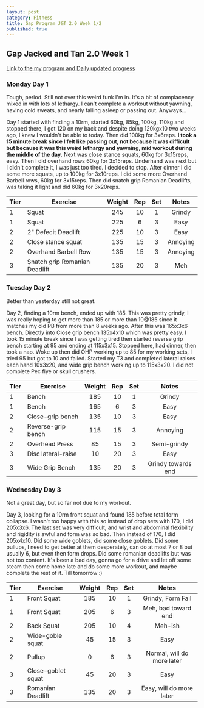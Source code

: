 ```yaml
---
layout: post
category: Fitness
title: Gap Program J&T 2.0 Week 1/2
published: true
---
```


## Gap Jacked and Tan 2.0 Week 1

[Link to the my program and Daily updated progress](https://docs.google.com/spreadsheets/d/1D_HpN9KOJpZ7pjtmVQSacaMJ5cHJ4TrFMXki23ocXls/edit?usp=sharing)

###
### Monday Day 1

Tough, period. Still not over this weird funk I'm in. It's a bit of complacency mixed in with lots of lethargy. I can't complete a workout without yawning, having cold sweats, and nearly falling asleep or passing out. Anyways...

Day 1 started with finding a 10rm, started 60kg, 85kg, 100kg, 110kg and stopped there, I got 120 on my back and despite doing 120kgx10 two weeks ago, I knew I wouldn't be able to today. Then did 100kg for 3x6reps. **I took a 15 minute break since I felt like passing out, not because it was difficult but because it was this weird lethargy and yawning, mid workout during the middle of the day.** Next was close stance squats, 60kg for 3x15reps, easy. Then I did overhand rows 60kg for 3x15reps. Underhand was next but I didn't complete it, I was just too tired. I decided to stop. After dinner I did some more squats, up to 100kg for 3x10reps. I did some more Overhand Barbell rows, 60kg for 3x15reps. Then did snatch grip Romanian Deadlifts, was taking it light and did 60kg for 3x20reps.

| Tier | Exercise | Weight | Rep | Set | Notes | 
|---|---|:---:|:---:|:---:|:---:| 
| 1 | Squat | 245 | 10 | 1 | Grindy |
| 1 | Squat | 225 | 6 | 3 | Easy | 
| 2 | 2" Defecit Deadlift | 225 | 10 | 3 | Easy | 
| 2 | Close stance squat | 135 | 15 | 3 | Annoying |
| 2 | Overhand Barbell Row | 135 | 15 | 3 | Annoying | 
| 3 | Snatch grip Romanian Deadlift | 135 | 20 | 3 | Meh | 



###
### Tuesday Day 2

Better than yesterday still not great. 

Day 2, finding a 10rm bench, ended up with 185. This was pretty grindy, I was really hoping to get more than 185 or more than 10@185 since it matches my old PB from more than 8 weeks ago. After this was 165x3x6 bench. Directly into Close grip bench 135x4x10 which was pretty easy. I took 15 minute break since I was getting tired then started reverse grip bench starting at 95 and ending at 115x3x15. Stopped here, had dinner, then took a nap. Woke up then did OHP working up to 85 for my working sets, I tried 95 but got to 10 and failed. Started my T3 and completed lateral raises each hand 10x3x20, and wide grip bench working up to 115x3x20. I did not complete Pec flye or skull crushers.

| Tier | Exercise | Weight | Rep | Set | Notes | 
|---|---|:---:|:---:|:---:|:---:| 
| 1 | Bench | 185 | 10 | 1 | Grindy |
| 1 | Bench | 165 | 6 | 3 | Easy | 
| 2 | Close-grip bench | 135 | 10 | 3 | Easy | 
| 2 | Reverse-grip bench | 115 | 15 | 3 | Annoying |
| 2 | Overhead Press | 85 | 15 | 3 | Semi-grindy | 
| 3 | Disc lateral-raise | 10 | 20 | 3 | Easy | 
| 3 | Wide Grip Bench | 135 | 20 | 3 | Grindy towards end |

###
### Wednesday Day 3

Not a great day, but so far not due to my workout. 

Day 3, looking for a 10rm front squat and found 185 before total form collapse. I wasn't too happy with this so instead of drop sets with 170, I did 205x3x6. The last set was very difficult, and wrist and abdominal flexibility and rigidity is awful and form was so bad. Then instead of 170, I did 205x4x10. Did some wide goblets, did some close goblets. Did some pullups, I need to get better at them desperately, can do at most 7 or 8 but usually 6, but even then form drops. Did some romanian deadlifts but was not too content. It's been a bad day, gonna go for a drive and let off some steam then come home late and do some more workout, and maybe complete the rest of it. Till tomorrow :)


| Tier | Exercise | Weight | Rep | Set | Notes | 
|---|---|:---:|:---:|:---:|:---:| 
| 1 | Front Squat | 185 | 10 | 1 | Grindy, Form Fail |
| 1 | Front Squat | 205 | 6 | 3 | Meh, bad toward end | 
| 2 | Back Squat | 205 | 10 | 4 | Meh-ish | 
| 2 | Wide-goble squat | 45 | 15 | 3 | Easy |
| 2 | Pullup | 0 | 6 | 3 | Normal, will do more later| 
| 3 | Close-goblet squat | 45 | 20 | 3 | Easy | 
| 3 | Romanian Deadlift | 135 | 20 | 3 | Easy, will do more later|


